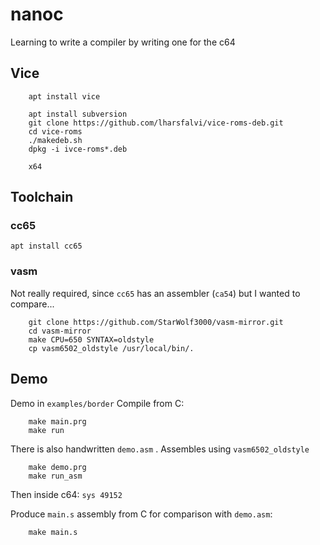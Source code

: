 # nanoc
Learning to write a compiler by writing one for the c64

## Vice
```
	apt install vice

	apt install subversion
	git clone https://github.com/lharsfalvi/vice-roms-deb.git
	cd vice-roms
	./makedeb.sh
	dpkg -i ivce-roms*.deb

	x64
```
## Toolchain
### cc65
`apt install cc65`

### vasm
Not really required, since `cc65` has an assembler (`ca54`) but I wanted to compare...
```
	git clone https://github.com/StarWolf3000/vasm-mirror.git
	cd vasm-mirror
	make CPU=650 SYNTAX=oldstyle
	cp vasm6502_oldstyle /usr/local/bin/.
```	

## Demo
Demo in `examples/border`
Compile from C:
```
	make main.prg
	make run
```
There is also handwritten `demo.asm` . Assembles using `vasm6502_oldstyle`
```
	make demo.prg
	make run_asm
```
Then inside c64: `sys 49152`

Produce `main.s` assembly from C for comparison with `demo.asm`:
```
	make main.s
```




